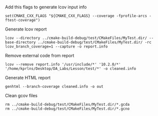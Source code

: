 Add this flags to generate lcov input info
```
set(CMAKE_CXX_FLAGS "${CMAKE_CXX_FLAGS} --coverage -fprofile-arcs -ftest-coverage")
```
Generate lcov report
```
lcov --directory ../cmake-build-debug/test/CMakeFiles/MyTest.dir/ --base-directory ../cmake-build-debug/test/CMakeFiles/MyTest.dir/ -rc lcov_branch_coverage=1 --capture -o report.info
```

Remove external code from report
```
lcov --remove report.info '/usr/include/*' '10.2.0/*' '/home/kprlns/Desktop/DA_Labs/Lesson/test/*' -o cleaned.info
```
Generate HTML report
```
genhtml --branch-coverage cleaned.info -o out
```

Clean gcov files
```
rm ../cmake-build-debug/test/CMakeFiles/MyTest.dir/*.gcda 
rm ../cmake-build-debug/test/CMakeFiles/MyTest.dir/*.gcno
```

